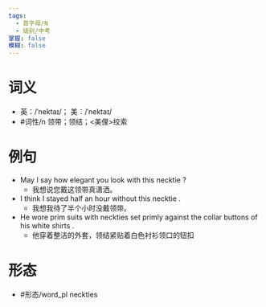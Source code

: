 ```yaml
---
tags:
  - 首字母/N
  - 级别/中考
掌握: false
模糊: false
---
```

# 词义
- 英：/ˈnektaɪ/； 美：/ˈnektaɪ/
- #词性/n  领带；领结；<美俚>绞索
# 例句
- May I say how elegant you look with this necktie ?
	- 我想说您戴这领带真潇洒。
- I think I stayed half an hour without this necktie .
	- 我想我待了半个小时没戴领带。
- He wore prim suits with neckties set primly against the collar buttons of his white shirts .
	- 他穿着整洁的外套，领结紧贴着白色衬衫领口的钮扣
# 形态
- #形态/word_pl neckties
